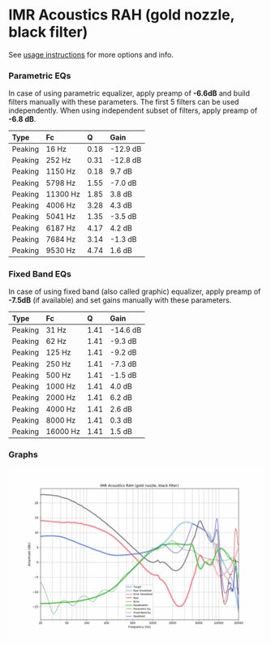 # IMR Acoustics RAH (gold nozzle, black filter)
See [usage instructions](https://github.com/jaakkopasanen/AutoEq#usage) for more options and info.

### Parametric EQs
In case of using parametric equalizer, apply preamp of **-6.6dB** and build filters manually
with these parameters. The first 5 filters can be used independently.
When using independent subset of filters, apply preamp of **-6.8 dB**.

| Type    | Fc       |    Q | Gain     |
|:--------|:---------|:-----|:---------|
| Peaking | 16 Hz    | 0.18 | -12.9 dB |
| Peaking | 252 Hz   | 0.31 | -12.8 dB |
| Peaking | 1150 Hz  | 0.18 | 9.7 dB   |
| Peaking | 5798 Hz  | 1.55 | -7.0 dB  |
| Peaking | 11300 Hz | 1.85 | 3.8 dB   |
| Peaking | 4006 Hz  | 3.28 | 4.3 dB   |
| Peaking | 5041 Hz  | 1.35 | -3.5 dB  |
| Peaking | 6187 Hz  | 4.17 | 4.2 dB   |
| Peaking | 7684 Hz  | 3.14 | -1.3 dB  |
| Peaking | 9530 Hz  | 4.74 | 1.6 dB   |

### Fixed Band EQs
In case of using fixed band (also called graphic) equalizer, apply preamp of **-7.5dB**
(if available) and set gains manually with these parameters.

| Type    | Fc       |    Q | Gain     |
|:--------|:---------|:-----|:---------|
| Peaking | 31 Hz    | 1.41 | -14.6 dB |
| Peaking | 62 Hz    | 1.41 | -9.3 dB  |
| Peaking | 125 Hz   | 1.41 | -9.2 dB  |
| Peaking | 250 Hz   | 1.41 | -7.3 dB  |
| Peaking | 500 Hz   | 1.41 | -1.5 dB  |
| Peaking | 1000 Hz  | 1.41 | 4.0 dB   |
| Peaking | 2000 Hz  | 1.41 | 6.2 dB   |
| Peaking | 4000 Hz  | 1.41 | 2.6 dB   |
| Peaking | 8000 Hz  | 1.41 | 0.3 dB   |
| Peaking | 16000 Hz | 1.41 | 1.5 dB   |

### Graphs
![](./IMR%20Acoustics%20RAH%20(gold%20nozzle,%20black%20filter).png)